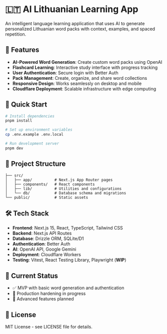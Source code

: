 # 🇱🇹 AI Lithuanian Learning App

An intelligent language learning application that uses AI to generate personalized Lithuanian word packs with context, examples, and spaced repetition.

## 🌟 Features

- **AI-Powered Word Generation**: Create custom word packs using OpenAI
- **Flashcard Learning**: Interactive study interface with progress tracking
- **User Authentication**: Secure login with Better Auth
- **Pack Management**: Create, organize, and share word collections
- **Responsive Design**: Works seamlessly on desktop and mobile
- **Cloudflare Deployment**: Scalable infrastructure with edge computing

## 🚀 Quick Start

```bash
# Install dependencies
pnpm install

# Set up environment variables
cp .env.example .env.local

# Run development server
pnpm dev
```

## 📁 Project Structure

```
├── src/
│   ├── app/          # Next.js App Router pages
│   ├── components/   # React components
│   ├── lib/          # Utilities and configurations
│   └── db/           # Database schema and migrations
└── public/           # Static assets
```

## 🛠️ Tech Stack

- **Frontend**: Next.js 15, React, TypeScript, Tailwind CSS
- **Backend**: Next.js API Routes
- **Database**: Drizzle ORM, SQLite/D1
- **Authentication**: Better Auth
- **AI**: OpenAI API, Google Gemini
- **Deployment**: Cloudflare Workers
- **Testing**: Vitest, React Testing Library, Playwright (**WIP**)

## 🎯 Current Status

- ✅ MVP with basic word generation and authentication
- 🔄 Production hardening in progress
- 📅 Advanced features planned

## 📄 License

MIT License - see LICENSE file for details.
